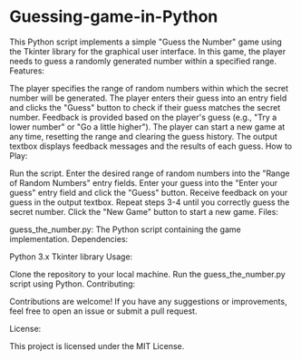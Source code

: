 # Guessing-game-in-Python
This Python script implements a simple "Guess the Number" game using the Tkinter library for the graphical user interface. In this game, the player needs to guess a randomly generated number within a specified range.
Features:

The player specifies the range of random numbers within which the secret number will be generated.
The player enters their guess into an entry field and clicks the "Guess" button to check if their guess matches the secret number.
Feedback is provided based on the player's guess (e.g., "Try a lower number" or "Go a little higher").
The player can start a new game at any time, resetting the range and clearing the guess history.
The output textbox displays feedback messages and the results of each guess.
How to Play:

Run the script.
Enter the desired range of random numbers into the "Range of Random Numbers" entry fields.
Enter your guess into the "Enter your guess" entry field and click the "Guess" button.
Receive feedback on your guess in the output textbox.
Repeat steps 3-4 until you correctly guess the secret number.
Click the "New Game" button to start a new game.
Files:

guess_the_number.py: The Python script containing the game implementation.
Dependencies:

Python 3.x
Tkinter library
Usage:

Clone the repository to your local machine.
Run the guess_the_number.py script using Python.
Contributing:

Contributions are welcome! If you have any suggestions or improvements, feel free to open an issue or submit a pull request.

License:

This project is licensed under the MIT License.

